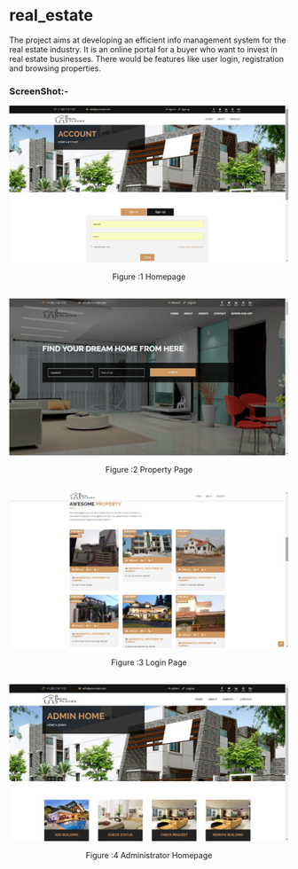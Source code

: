 # real_estate

The project aims at developing an efficient info management system for the real estate industry. It is an online portal for a buyer who want to invest in real estate businesses. There would be features like user login, registration and browsing properties.

### ScreenShot:-
<img src="ScreenShot/1.jpg" >
<p align="center">Figure :1 Homepage</p>
<br />

<img src="ScreenShot/2.jpg" >
<p align="center">Figure :2 Property Page</p>
<br />

<img src="ScreenShot/3.jpg" >
<p align="center">Figure :3 Login Page</p>
<br />

<img src="ScreenShot/4.jpg" >
<p align="center">Figure :4 Administrator Homepage</p>
<br />
